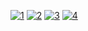 [![1](https://i.imgur.com/OntxbdZ.jpg)](https://i.imgur.com/OntxbdZ.jpg)
[![2](https://i.imgur.com/J90WtPT.jpg)](https://i.imgur.com/J90WtPT.jpg)
[![3](https://i.imgur.com/HY1m8TR.jpg)](https://i.imgur.com/HY1m8TR.jpg)
[![4](https://i.imgur.com/0oTkeSw.jpg)](https://i.imgur.com/0oTkeSw.jpg)


